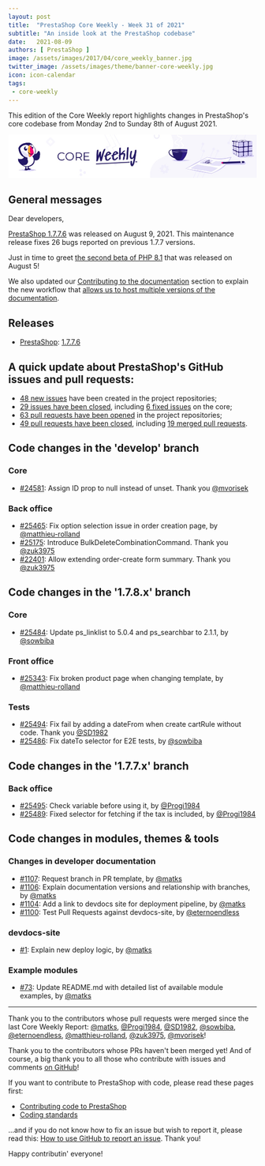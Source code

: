 ```yaml
---
layout: post
title:  "PrestaShop Core Weekly - Week 31 of 2021"
subtitle: "An inside look at the PrestaShop codebase"
date:   2021-08-09
authors: [ PrestaShop ]
image: /assets/images/2017/04/core_weekly_banner.jpg
twitter_image: /assets/images/theme/banner-core-weekly.jpg
icon: icon-calendar
tags:
 - core-weekly
---
```


This edition of the Core Weekly report highlights changes in PrestaShop's core codebase from Monday 2nd to Sunday 8th of August 2021.

![Core Weekly banner](/assets/images/2018/12/banner-core-weekly.jpg)

## General messages

Dear developers,

[PrestaShop 1.7.7.6](https://build.prestashop.com/news/prestashop-1-7-7-6-maintenance-release/) was released on August 9, 2021. This maintenance release fixes 26 bugs reported on previous 1.7.7 versions.

Just in time to greet [the second beta of PHP 8.1](https://news-web.php.net/php.general/327595) that was released on August 5!

We also updated our [Contributing to the documentation](https://devdocs.prestashop.com/1.7/contribute/documentation/how/documentation-versions/) section to explain the new workflow that [allows us to host multiple versions of the documentation](https://github.com/PrestaShop/docs/issues/1090).


## Releases

* [PrestaShop](https://github.com/PrestaShop/PrestaShop): [1.7.7.6](https://github.com/PrestaShop/PrestaShop/releases/tag/1.7.7.6)


## A quick update about PrestaShop's GitHub issues and pull requests:

- [48 new issues](https://github.com/search?q=org%3APrestaShop+is%3Apublic++-repo%3Aprestashop%2Fprestashop.github.io++is%3Aissue+created%3A2021-08-02..2021-08-08) have been created in the project repositories;
- [29 issues have been closed](https://github.com/search?q=org%3APrestaShop+is%3Apublic++-repo%3Aprestashop%2Fprestashop.github.io++is%3Aissue+closed%3A2021-08-02..2021-08-08), including [6 fixed issues](https://github.com/search?q=org%3APrestaShop+is%3Apublic++-repo%3Aprestashop%2Fprestashop.github.io++is%3Aissue+label%3Afixed+closed%3A2021-08-02..2021-08-08) on the core;
- [63 pull requests have been opened](https://github.com/search?q=org%3APrestaShop+is%3Apublic++-repo%3Aprestashop%2Fprestashop.github.io++is%3Apr+created%3A2021-08-02..2021-08-08) in the project repositories;
- [49 pull requests have been closed](https://github.com/search?q=org%3APrestaShop+is%3Apublic++-repo%3Aprestashop%2Fprestashop.github.io++is%3Apr+closed%3A2021-08-02..2021-08-08), including [19 merged pull requests](https://github.com/search?q=org%3APrestaShop+is%3Apublic++-repo%3Aprestashop%2Fprestashop.github.io++is%3Apr+merged%3A2021-08-02..2021-08-08).



## Code changes in the 'develop' branch


### Core
* [#24581](https://github.com/PrestaShop/PrestaShop/pull/24581): Assign ID prop to null instead of unset. Thank you [@mvorisek](https://github.com/mvorisek)


### Back office
* [#25465](https://github.com/PrestaShop/PrestaShop/pull/25465): Fix option selection issue in order creation page, by [@matthieu-rolland](https://github.com/matthieu-rolland)
* [#25175](https://github.com/PrestaShop/PrestaShop/pull/25175): Introduce BulkDeleteCombinationCommand. Thank you [@zuk3975](https://github.com/zuk3975)
* [#22401](https://github.com/PrestaShop/PrestaShop/pull/22401): Allow extending order-create form summary. Thank you [@zuk3975](https://github.com/zuk3975)


## Code changes in the '1.7.8.x' branch


### Core
* [#25484](https://github.com/PrestaShop/PrestaShop/pull/25484): Update ps_linklist to 5.0.4 and ps_searchbar to 2.1.1, by [@sowbiba](https://github.com/sowbiba)


### Front office
* [#25343](https://github.com/PrestaShop/PrestaShop/pull/25343): Fix broken product page when changing template, by [@matthieu-rolland](https://github.com/matthieu-rolland)


### Tests
* [#25494](https://github.com/PrestaShop/PrestaShop/pull/25494): Fix fail by adding a dateFrom when create cartRule without code. Thank you [@SD1982](https://github.com/SD1982)
* [#25486](https://github.com/PrestaShop/PrestaShop/pull/25486): Fix dateTo selector for E2E tests, by [@sowbiba](https://github.com/sowbiba)


## Code changes in the '1.7.7.x' branch


### Back office
* [#25495](https://github.com/PrestaShop/PrestaShop/pull/25495): Check variable before using it, by [@Progi1984](https://github.com/Progi1984)
* [#25489](https://github.com/PrestaShop/PrestaShop/pull/25489): Fixed selector for fetching if the tax is included, by [@Progi1984](https://github.com/Progi1984)


## Code changes in modules, themes & tools


### Changes in developer documentation
* [#1107](https://github.com/PrestaShop/docs/pull/1107): Request branch in PR template, by [@matks](https://github.com/matks)
* [#1106](https://github.com/PrestaShop/docs/pull/1106): Explain documentation versions and relationship with branches, by [@matks](https://github.com/matks)
* [#1104](https://github.com/PrestaShop/docs/pull/1104): Add a link to devdocs site for deployment pipeline, by [@matks](https://github.com/matks)
* [#1100](https://github.com/PrestaShop/docs/pull/1100): Test Pull Requests against devdocs-site, by [@eternoendless](https://github.com/eternoendless)


### devdocs-site
* [#1](https://github.com/PrestaShop/devdocs-site/pull/1): Explain new deploy logic, by [@matks](https://github.com/matks)


### Example modules
* [#73](https://github.com/PrestaShop/example-modules/pull/73): Update README.md with detailed list of available module examples, by [@matks](https://github.com/matks)


<hr />

Thank you to the contributors whose pull requests were merged since the last Core Weekly Report: [@matks](https://github.com/matks), [@Progi1984](https://github.com/Progi1984), [@SD1982](https://github.com/SD1982), [@sowbiba](https://github.com/sowbiba), [@eternoendless](https://github.com/eternoendless), [@matthieu-rolland](https://github.com/matthieu-rolland), [@zuk3975](https://github.com/zuk3975), [@mvorisek](https://github.com/mvorisek)!

Thank you to the contributors whose PRs haven't been merged yet! And of course, a big thank you to all those who contribute with issues and comments [on GitHub](https://github.com/PrestaShop/PrestaShop)!

If you want to contribute to PrestaShop with code, please read these pages first:

 * [Contributing code to PrestaShop](https://devdocs.prestashop.com/1.7/contribute/contribution-guidelines/)
 * [Coding standards](https://devdocs.prestashop.com/1.7/development/coding-standards/)

...and if you do not know how to fix an issue but wish to report it, please read this: [How to use GitHub to report an issue](https://devdocs.prestashop.com/1.7/contribute/contribute-reporting-issues/). Thank you!

Happy contributin' everyone!
